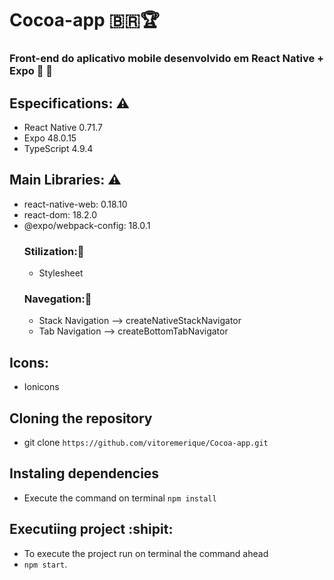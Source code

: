 # Cocoa-app :brazil::trophy:
### Front-end do aplicativo mobile desenvolvido em React Native + Expo :camera_flash: :orangutan:

## Especifications: 	:warning:
- React Native 0.71.7
- Expo 48.0.15
- TypeScript 4.9.4
## Main Libraries: :warning:
- react-native-web: 0.18.10
- react-dom: 18.2.0
- @expo/webpack-config: 18.0.1
  ### Stilization::orangutan:
  - Stylesheet
  ### Navegation::orangutan:
  - Stack Navigation --> createNativeStackNavigator
  - Tab Navigation --> createBottomTabNavigator 
## Icons:
- Ionicons

## Cloning the repository
- git clone ```https://github.com/vitoremerique/Cocoa-app.git```

## Instaling dependencies
- Execute the command on terminal 
```npm install```
## Executiing project :shipit: 
- To execute the project run on terminal the command ahead
- ```npm start```.

